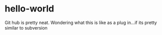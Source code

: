 hello-world
===========

Git hub is pretty neat. Wondering what this is like as a plug in...if its pretty similar to subversion 
